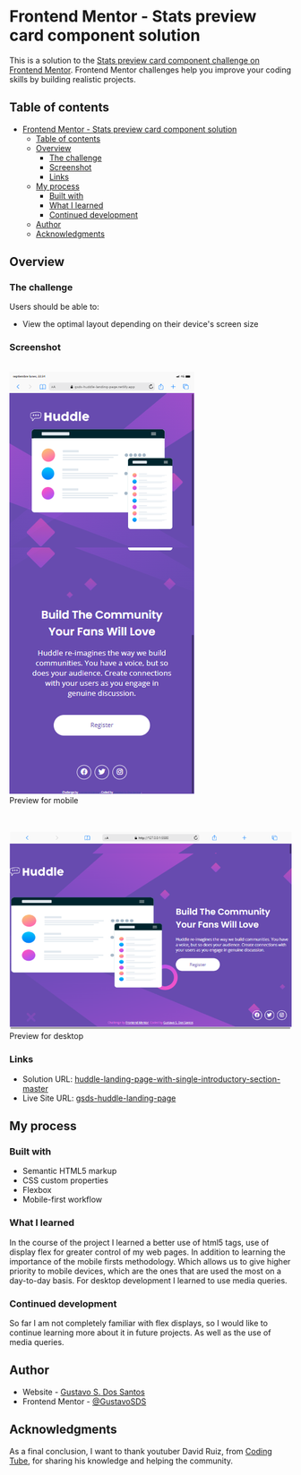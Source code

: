 # Frontend Mentor - Stats preview card component solution

This is a solution to the [Stats preview card component challenge on Frontend Mentor](https://www.frontendmentor.io/challenges/stats-preview-card-component-8JqbgoU62). 
Frontend Mentor challenges help you improve your coding skills by building realistic projects. 

## Table of contents

- [Frontend Mentor - Stats preview card component solution](#frontend-mentor---stats-preview-card-component-solution)
  - [Table of contents](#table-of-contents)
  - [Overview](#overview)
    - [The challenge](#the-challenge)
    - [Screenshot](#screenshot)
    - [Links](#links)
  - [My process](#my-process)
    - [Built with](#built-with)
    - [What I learned](#what-i-learned)
    - [Continued development](#continued-development)
  - [Author](#author)
  - [Acknowledgments](#acknowledgments)

## Overview

### The challenge

Users should be able to:

- View the optimal layout depending on their device's screen size

### Screenshot
\
![](./tablet.png) \
Preview for mobile

\
\
![](./desktop.png)
Preview for desktop

### Links

- Solution URL: [huddle-landing-page-with-single-introductory-section-master](https://github.com/GustavoSDS/huddle-landing-page-with-single-introductory-section-master)
- Live Site URL: [gsds-huddle-landing-page](https://gsds-huddle-landing-page.netlify.app/)

## My process

### Built with

- Semantic HTML5 markup
- CSS custom properties
- Flexbox
- Mobile-first workflow

### What I learned

In the course of the project I learned a better use of html5 tags, use of display flex for greater control of my web pages.
In addition to learning the importance of the mobile firsts methodology. Which allows us to give higher priority to mobile devices, 
which are the ones that are used the most on a day-to-day basis.
For desktop development I learned to use media queries.


### Continued development

So far I am not completely familiar with flex displays, so I would like to continue learning more about it in future projects. As well as the use of media queries.

## Author

- Website - [Gustavo S. Dos Santos](https://github.com/GustavoSDS)
- Frontend Mentor - [@GustavoSDS](https://www.frontendmentor.io/profile/GustavoSDS)

## Acknowledgments

As a final conclusion, I want to thank youtuber David Ruiz, 
from [Coding Tube](https://www.youtube.com/c/CodingTube), for sharing his knowledge and helping the community.
